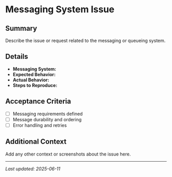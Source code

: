 # Messaging System Issue

## Summary
Describe the issue or request related to the messaging or queueing system.

## Details
- **Messaging System:**
- **Expected Behavior:**
- **Actual Behavior:**
- **Steps to Reproduce:**

## Acceptance Criteria
- [ ] Messaging requirements defined
- [ ] Message durability and ordering
- [ ] Error handling and retries

## Additional Context
Add any other context or screenshots about the issue here.

---

_Last updated: 2025-06-11_
